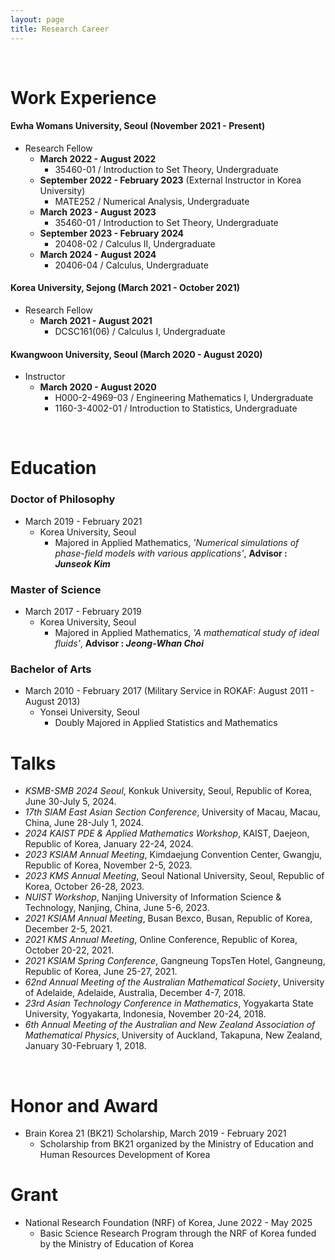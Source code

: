 ```yaml
---
layout: page
title: Research Career
---
```


<br/>


# Work Experience

#### Ewha Womans University, Seoul (November 2021 - Present)
  - Research Fellow
    - **March 2022 - August 2022**
      - 35460-01 / Introduction to Set Theory, Undergraduate
    - **September 2022 - February 2023** (External Instructor in Korea University)
      - MATE252 / Numerical Analysis, Undergraduate
    - **March 2023 - August 2023**
      - 35460-01 / Introduction to Set Theory, Undergraduate
    - **September 2023 - February 2024**
      - 20408-02 / Calculus II, Undergraduate
    - **March 2024 - August 2024**
      - 20406-04 / Calculus, Undergraduate


#### Korea University, Sejong (March 2021 - October 2021)
  - Research Fellow
    - **March 2021 - August 2021**
      - DCSC161(06) / Calculus I, Undergraduate


#### Kwangwoon University, Seoul (March 2020 - August 2020)
  - Instructor
    - **March 2020 - August 2020**
      - H000-2-4969-03 / Engineering Mathematics I, Undergraduate
      - 1160-3-4002-01 / Introduction to Statistics, Undergraduate


<br/>

# Education

### Doctor of Philosophy

* March 2019 - February 2021
  * Korea University, Seoul
    * Majored in Applied Mathematics, *'Numerical simulations of phase-field models with various applications'*, **Advisor : _Junseok Kim_**

### Master of Science

* March 2017 - February 2019
  * Korea University, Seoul
    * Majored in Applied Mathematics, *'A mathematical study of ideal fluids'*, **Advisor : _Jeong-Whan Choi_**

### Bachelor of Arts

* March 2010 - February 2017 (Military Service in ROKAF: August 2011 - August 2013)
  * Yonsei University, Seoul
    * Doubly Majored in Applied Statistics and Mathematics

# Talks

* _KSMB-SMB 2024 Seoul_, Konkuk University, Seoul, Republic of Korea, June 30-July 5, 2024.
* _17th SIAM East Asian Section Conference_, University of Macau, Macau, China, June 28-July 1, 2024.
* _2024 KAIST PDE & Applied Mathematics Workshop_, KAIST, Daejeon, Republic of Korea, January 22-24, 2024.
* _2023 KSIAM Annual Meeting_, Kimdaejung Convention Center, Gwangju, Republic of Korea, November 2-5, 2023.
* _2023 KMS Annual Meeting_, Seoul National University, Seoul, Republic of Korea, October 26-28, 2023.
* _NUIST Workshop_, Nanjing University of Information Science & Technology, Nanjing, China, June 5-6, 2023.
* _2021 KSIAM Annual Meeting_, Busan Bexco, Busan, Republic of Korea, December 2-5, 2021.
* _2021 KMS Annual Meeting_, Online Conference, Republic of Korea, October 20-22, 2021.
* _2021 KSIAM Spring Conference_, Gangneung TopsTen Hotel, Gangneung, Republic of Korea, June 25-27, 2021.
* _62nd Annual Meeting of the Australian Mathematical Society_, University of Adelaide, Adelaide, Australia, December 4-7, 2018.
* _23rd Asian Technology Conference in Mathematics_, Yogyakarta State University, Yogyakarta, Indonesia, November 20-24, 2018.
* _6th Annual Meeting of the Australian and New Zealand Association of Mathematical Physics_, University of Auckland, Takapuna, New Zealand, January 30-February 1, 2018.


<br/>

# Honor and Award

* Brain Korea 21 (BK21) Scholarship, March 2019 - February 2021
  * Scholarship from BK21 organized by the Ministry of Education and Human Resources Development of Korea
 
# Grant

* National Research Foundation (NRF) of Korea, June 2022 - May 2025
  * Basic Science Research Program through the NRF of Korea funded by the Ministry of Education of Korea
